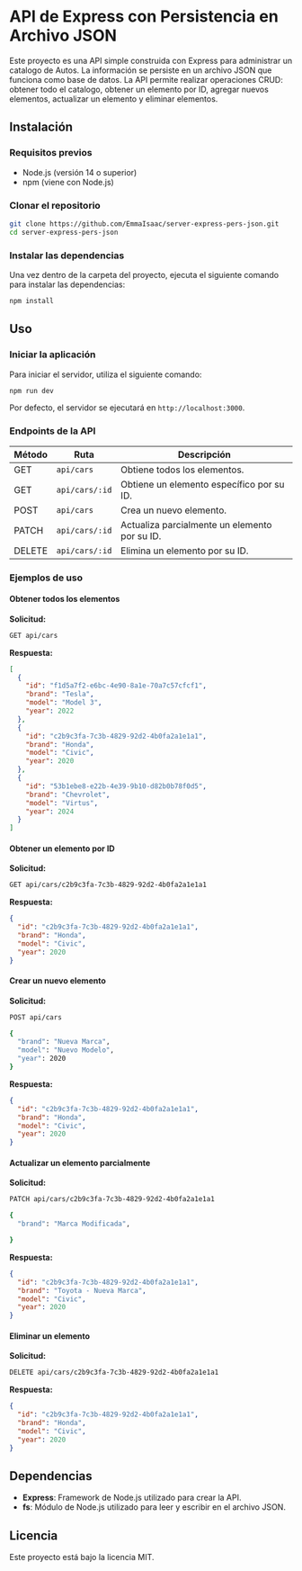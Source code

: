 # API de Express con Persistencia en Archivo JSON

Este proyecto es una API simple construida con Express para administrar un catalogo de Autos. La información se persiste en un archivo JSON que funciona como base de datos. La API permite realizar operaciones CRUD: obtener todo el catalogo, obtener un elemento por ID, agregar nuevos elementos, actualizar un elemento y eliminar elementos.

## Instalación

### Requisitos previos

- Node.js (versión 14 o superior)
- npm (viene con Node.js)

### Clonar el repositorio

```bash
git clone https://github.com/EmmaIsaac/server-express-pers-json.git
cd server-express-pers-json
```

### Instalar las dependencias

Una vez dentro de la carpeta del proyecto, ejecuta el siguiente comando para instalar las dependencias:

```bash
npm install
```

## Uso

### Iniciar la aplicación

Para iniciar el servidor, utiliza el siguiente comando:

```bash
npm run dev
```

Por defecto, el servidor se ejecutará en `http://localhost:3000`.

### Endpoints de la API

| Método | Ruta           | Descripción                                   |
| ------ | -------------- | --------------------------------------------- |
| GET    | `api/cars`     | Obtiene todos los elementos.                  |
| GET    | `api/cars/:id` | Obtiene un elemento específico por su ID.     |
| POST   | `api/cars`     | Crea un nuevo elemento.                       |
| PATCH  | `api/cars/:id` | Actualiza parcialmente un elemento por su ID. |
| DELETE | `api/cars/:id` | Elimina un elemento por su ID.                |

### Ejemplos de uso

#### Obtener todos los elementos

**Solicitud:**

```bash
GET api/cars
```

**Respuesta:**

```json
[
  {
    "id": "f1d5a7f2-e6bc-4e90-8a1e-70a7c57cfcf1",
    "brand": "Tesla",
    "model": "Model 3",
    "year": 2022
  },
  {
    "id": "c2b9c3fa-7c3b-4829-92d2-4b0fa2a1e1a1",
    "brand": "Honda",
    "model": "Civic",
    "year": 2020
  },
  {
    "id": "53b1ebe8-e22b-4e39-9b10-d82b0b78f0d5",
    "brand": "Chevrolet",
    "model": "Virtus",
    "year": 2024
  }
]
```

#### Obtener un elemento por ID

**Solicitud:**

```bash
GET api/cars/c2b9c3fa-7c3b-4829-92d2-4b0fa2a1e1a1
```

**Respuesta:**

```json
{
  "id": "c2b9c3fa-7c3b-4829-92d2-4b0fa2a1e1a1",
  "brand": "Honda",
  "model": "Civic",
  "year": 2020
}
```

#### Crear un nuevo elemento

**Solicitud:**

```bash
POST api/cars

{
  "brand": "Nueva Marca",
  "model": "Nuevo Modelo",
  "year": 2020
}
```

**Respuesta:**

```json
{
  "id": "c2b9c3fa-7c3b-4829-92d2-4b0fa2a1e1a1",
  "brand": "Honda",
  "model": "Civic",
  "year": 2020
}
```

#### Actualizar un elemento parcialmente

**Solicitud:**

```bash
PATCH api/cars/c2b9c3fa-7c3b-4829-92d2-4b0fa2a1e1a1

{
  "brand": "Marca Modificada",

}
```

**Respuesta:**

```json
{
  "id": "c2b9c3fa-7c3b-4829-92d2-4b0fa2a1e1a1",
  "brand": "Toyota - Nueva Marca",
  "model": "Civic",
  "year": 2020
}
```

#### Eliminar un elemento

**Solicitud:**

```bash
DELETE api/cars/c2b9c3fa-7c3b-4829-92d2-4b0fa2a1e1a1
```

**Respuesta:**

```json
{
  "id": "c2b9c3fa-7c3b-4829-92d2-4b0fa2a1e1a1",
  "brand": "Honda",
  "model": "Civic",
  "year": 2020
}
```

## Dependencias

- **Express**: Framework de Node.js utilizado para crear la API.
- **fs**: Módulo de Node.js utilizado para leer y escribir en el archivo JSON.

## Licencia

Este proyecto está bajo la licencia MIT.
